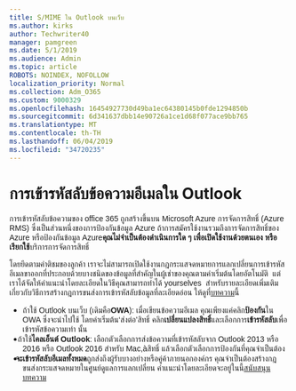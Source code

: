 ```yaml
---
title: S/MIME ใน Outlook บนเว็บ
ms.author: kirks
author: Techwriter40
manager: pamgreen
ms.date: 5/1/2019
ms.audience: Admin
ms.topic: article
ROBOTS: NOINDEX, NOFOLLOW
localization_priority: Normal
ms.collection: Adm_O365
ms.custom: 9000329
ms.openlocfilehash: 16454927730d49ba1ec64380145b0fde1294850b
ms.sourcegitcommit: 6d341637dbb14e90726a1ce1d68f077ace9bb765
ms.translationtype: MT
ms.contentlocale: th-TH
ms.lasthandoff: 06/04/2019
ms.locfileid: "34720235"
---
```

# <a name="encrypt-email-messages-in-outlook"></a>การเข้ารหัสลับข้อความอีเมลใน Outlook

<p><span style="font-size: 10.5pt; font-family: 'Verdana',sans-serif;">การเข้ารหัสลับข้อความของ office 365 ถูกสร้างขึ้นบน Microsoft Azure การจัดการสิทธิ์ (Azure RMS) ซึ่งเป็นส่วนหนึ่งของการป้องกันข้อมูล Azure ถ้าการสมัครใช้งานรวมถึงการจัดการสิทธิ์ของ Azure หรือป้องกันข้อมูล Azure<strong style="mso-bidi-font-weight: normal;">คุณไม่จำเป็นต้องดำเนินการใด ๆ เพื่อเปิดใช้งานด้วยตนเอง หรือเรียกใช้</strong>บริการการจัดการสิทธิ์</span></p> <p><span style="font-size: 10.5pt; font-family: 'Verdana',sans-serif;">โดยยึดตามคำติชมของลูกค้า เราจะไม่สามารถเปิดใช้งานกฎกระแสจดหมายการแลกเปลี่ยนการเข้ารหัสอีเมลขาออกที่ประกอบด้วยบางชนิดของข้อมูลที่สำคัญในผู้เช่าของคุณตามค่าเริ่มต้นโดยอัตโนมัติ &nbsp;แต่ เราได้จัดให้คำแนะนำโดยละเอียดในวิธีคุณสามารถทำได้ yourselves &nbsp;สำหรับรายละเอียดเพิ่มเติมเกี่ยวกับวิธีการสร้างกฎการขนส่งการเข้ารหัสลับข้อมูลที่ละเอียดอ่อน ให้ดูที่<a href="https://aka.ms/OmeEtr">บทความ</a>นี้</span><u></u><span style="text-decoration: line-through;"></span></p> <ul> <li style="text-indent: -.25in; mso-list: l0 level1 lfo1;"><span style="font-size: 10.5pt; font-family: Symbol; mso-fareast-font-family: Symbol; mso-bidi-font-family: Symbol;"><span style="mso-list: Ignore;">&nbsp;&nbsp; &nbsp; &nbsp; </span> </span><span style="font-size: 10.5pt; font-family: 'Verdana',sans-serif;">ถ้าใช้ Outlook บนเว็บ (เดิมคือ<strong style="mso-bidi-font-weight: normal;">OWA</strong>): เมื่อเขียนข้อความอีเมล คุณเพียงแค่คลิก<strong>ป้องกัน</strong>ใน OWA ซึ่งจะนำไปใช้ โดยค่าเริ่มต้น&lsquo;ส่งต่อ&rsquo;สิทธิ์ คลิก<strong>เปลี่ยนแปลงสิทธิ์</strong>และเลือกการ<strong>เข้ารหัสลับ</strong>เพื่อเข้ารหัสข้อความเท่า นั้น</span></li> <li style="text-indent: -.25in; mso-list: l0 level1 lfo1;"><span style="font-size: 10.5pt; font-family: 'Verdana',sans-serif;">&nbsp;&nbsp; &nbsp;ถ้าใช้<strong style="mso-bidi-font-weight: normal;">ไคลเอ็นต์ Outlook</strong>: เลือกตัวเลือกการส่งข้อความที่เข้ารหัสลับจาก Outlook 2013 หรือ 2016 หรือ Outlook 2016 สำหรับ Mac,&agrave;สิทธิ์ แล้วเลือกตัวเลือกการป้องกันที่คุณจำเป็นต้อง</span></li> <li style="text-indent: -.25in; mso-list: l0 level1 lfo1;"><span style="font-size: 10.5pt; font-family: 'Verdana',sans-serif;">&nbsp;&nbsp; <strong style="mso-bidi-font-weight: normal;">จะเข้ารหัสลับอีเมลทั้งหมด</strong>ถูกส่งถึงผู้รับบางอย่างหรือคู่ค้าภายนอกองค์กร คุณจำเป็นต้องสร้างกฎขนส่งกระแสจดหมายในศูนย์ดูแลการแลกเปลี่ยน คำแนะนำโดยละเอียดจะอยู่ในนี้<span style="color: black;"><a href="https://docs.microsoft.com/en-us/office365/securitycompliance/define-mail-flow-rules-to-encrypt-email#create-a-mail-flow-rule-to-encrypt-email-messages-with-the-new-ome-capabilities">สนับสนุนบทความ</a></span></span></li> </ul>

